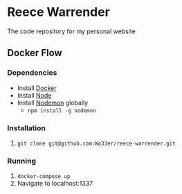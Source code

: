 # Reece Warrender

The code repository for my personal website

## Docker Flow

### Dependencies

* Install [Docker](https://docs.docker.com/install/)
* Install [Node](http://nodejs.org/)
* Install [Nodemon](https://nodemon.io/) globally
    * `npm install -g nodemon`

### Installation

1. `git clone git@github.com:Wo33er/reece-warrender.git`

### Running

1. `docker-compose up`
2. Navigate to localhost:1337
